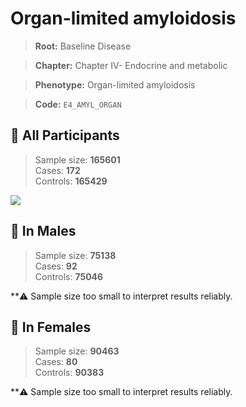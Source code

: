 # Organ-limited amyloidosis

> **Root:** Baseline Disease  

> **Chapter:** Chapter IV- Endocrine and metabolic  

> **Phenotype:** Organ-limited amyloidosis  

> **Code:** `E4_AMYL_ORGAN`

## 🧪 All Participants  
> Sample size: **165601**  
> Cases: **172**  
> Controls: **165429**
<img src="/Disease/Figures/ALL/Incidence/E4_AMYL_ORGAN.png"/>
<CsvTable src="/Disease/Data/ALL/Incidence/COX_E4_AMYL_ORGAN.csv" label="🔍 View full results" />

## 👨 In Males  
> Sample size: **75138**  
> Cases: **92**  
> Controls: **75046**

**⚠️ Sample size too small to interpret results reliably.


## 👩 In Females  
> Sample size: **90463**  
> Cases: **80**  
> Controls: **90383**

**⚠️ Sample size too small to interpret results reliably.

